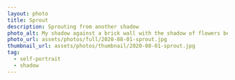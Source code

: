```yaml
---
layout: photo
title: Sprout
description: Sprouting from another shadow
photo_alt: My shadow against a brick wall with the shadow of flowers behind me  
photo_url: assets/photos/full/2020-08-01-sprout.jpg
thumbnail_url: assets/photos/thumbnail/2020-08-01-sprout.jpg
tag:
  - self-portrait
  - shadow
---
```


